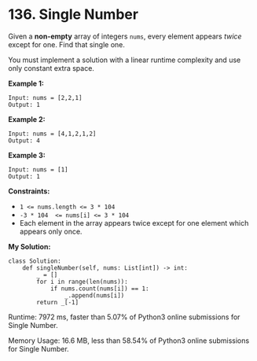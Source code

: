 # 136. Single Number
Given a  **non-empty** array of integers  `nums`, every element appears  _twice_  except for one. Find that single one.

You must implement a solution with a linear runtime complexity and use only constant extra space.

**Example 1:**
```
Input: nums = [2,2,1]
Output: 1
```
**Example 2:**
```
Input: nums = [4,1,2,1,2]
Output: 4
```
**Example 3:**
```
Input: nums = [1]
Output: 1
```
**Constraints:**

-   `1 <= nums.length <= 3 * 104`
-   `-3 * 104  <= nums[i] <= 3 * 104`
-   Each element in the array appears twice except for one element which appears only once.

**My Solution:**
```python=
class Solution:
    def singleNumber(self, nums: List[int]) -> int:
        _ = []
        for i in range(len(nums)):
            if nums.count(nums[i]) == 1:
                _.append(nums[i])
        return _[-1]
```
Runtime: 7972 ms, faster than 5.07% of Python3 online submissions for Single Number.

Memory Usage: 16.6 MB, less than 58.54% of Python3 online submissions for Single Number.
